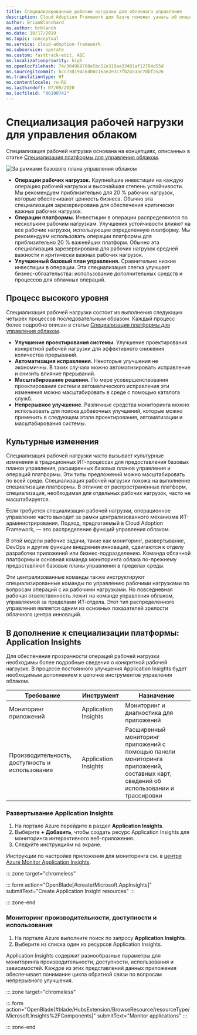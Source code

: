 ```yaml
---
title: Специализированные рабочие нагрузки для облачного управления
description: Cloud Adoption Framework для Azure поможет узнать об операциях облачного управления с использованием специализированных рабочих нагрузок.
author: BrianBlanchard
ms.author: brblanch
ms.date: 10/17/2019
ms.topic: conceptual
ms.service: cloud-adoption-framework
ms.subservice: operate
ms.custom: fasttrack-edit, AQC
ms.localizationpriority: high
ms.openlocfilehash: 74c304969760e5bc52e318aa33401af12704d55d
ms.sourcegitcommit: bcc73d194c6d00c16ae2e3c7fb2453ac7dbf2526
ms.translationtype: HT
ms.contentlocale: ru-RU
ms.lasthandoff: 07/09/2020
ms.locfileid: "86190742"
---
```

# <a name="workload-specialization-for-cloud-management"></a>Специализация рабочей нагрузки для управления облаком

Специализация рабочей нагрузки основана на концепциях, описанных в статье [Специализация платформы для управления облаком](./platform-specialization.md).

![За рамками базового плана управления облаком](../../_images/manage/beyond-the-baseline.png)

- **Операции рабочих нагрузок.** Крупнейшие инвестиции на каждую операцию рабочей нагрузки и высочайшая степень устойчивости. Мы рекомендуем приблизительно для 20 % рабочих нагрузок, которые обеспечивают ценность бизнеса. Обычно эта специализация зарезервирована для обеспечения критически важных рабочих нагрузок.
- **Операции платформы.** Инвестиции в операции распределяются по нескольким рабочим нагрузкам. Улучшения устойчивости влияют на все рабочие нагрузки, использующие определенную платформу. Мы рекомендуем использовать операции платформы для приблизительно 20 % важнейших платформ. Обычно эта специализация зарезервирована для рабочих нагрузок средней важности и критически важных рабочих нагрузок.
- **Улучшенный базовый план управления.** Сравнительно низкие инвестиции в операции. Эта специализация слегка улучшает бизнес-обязательства: использование дополнительных средств и процессов для облачных операций.

## <a name="high-level-process"></a>Процесс высокого уровня

Специализация рабочей нагрузки состоит из выполнения следующих четырех процессов последовательным образом. Каждый процесс более подробно описан в статье [Специализация платформы для управления облаком](./platform-specialization.md).

- **Улучшение проектирования системы.** Улучшение проектирования конкретной рабочей нагрузки для эффективного снижения количества прерываний.
- **Автоматизация исправления.** Некоторые улучшения не экономичны. В таких случаях можно автоматизировать исправление и снизить влияние прерываний.
- **Масштабирование решения.** По мере усовершенствования проектирования систем и автоматического исправления эти изменения можно масштабировать в среде с помощью каталога служб.
- **Непрерывное улучшение.** Различные средства мониторинга можно использовать для поиска добавочных улучшений, которые можно применить в следующем этапе проектирования, автоматизации и масштабирования системы.

## <a name="cultural-change"></a>Культурные изменения

Специализация рабочей нагрузки часто вызывает культурные изменения в традиционных ИТ-процессах для предоставления базовых планов управления, расширенных базовых планов управления и операций платформы. Эти типы предложений можно масштабировать по всей среде. Специализация рабочей нагрузки похожа на выполнение специализации платформы. В отличие от распространенных платформ, специализация, необходимая для отдельных рабочих нагрузок, часто не масштабируется.

Если требуется специализация рабочей нагрузки, операционное управление часто выходит за рамки централизованного механизма ИТ-администрирования. Подход, предлагаемый в Cloud Adoption Framework, — это распределение функций управления облаком.

В этой модели рабочие задачи, такие как мониторинг, развертывание, DevOps и другие функции внедрения инноваций, сдвигаются к отделу разработки приложений или бизнес-подразделению. Команда облачной платформы и основная команда мониторинга облака по-прежнему предоставляют базовые планы управления в пределах среды.

Эти централизованные команды также инструктируют специализированные команды по управлению рабочими нагрузками по вопросам операций с их рабочими нагрузками. Но повседневная рабочая ответственность лежит на команде управления облаком, управляемой за пределами ИТ-отдела. Этот тип распределенного управления является одним из основных показателей зрелости облачного центра инноваций.

## <a name="beyond-platform-specialization-application-insights"></a>В дополнение к специализации платформы: Application Insights

Для обеспечения прозрачности операций рабочей нагрузки необходимы более подробные сведения о конкретной рабочей нагрузке. В процессе постоянного улучшения Application Insights будет необходимым дополнением к цепочке инструментов управления облаком.

| Требование                          | Инструмент                 | Назначение                                                                                |
| ------------------------------------ | -------------------- | -------------------------------------------------------------------------------------- |
| Мониторинг приложений               | Application Insights | Мониторинг и диагностика для приложений                                                    |
| Производительность, доступность и использование | Application Insights | Расширенный мониторинг приложений с помощью панели мониторинга приложений, составных карт, сведений об использовании и трассировки |

### <a name="deploy-application-insights"></a>Развертывание Application Insights

1. На портале Azure перейдите в раздел **Application Insights**.
1. Выберите **+ Добавить**, чтобы создать ресурс Application Insights для мониторинга интерактивного веб-приложения.
1. Следуйте инструкциям на экране.

Инструкции по настройке приложения для мониторинга см. в [центре Azure Monitor Application Insights](https://docs.microsoft.com/azure/azure-monitor/azure-monitor-app-hub).

::: zone target="chromeless"

::: form action="OpenBlade[#create/Microsoft.AppInsights]" submitText="Create Application Insight resources" :::

::: zone-end

### <a name="monitor-performance-availability-and-usage"></a>Мониторинг производительности, доступности и использования

1. На портале Azure выполните поиск по запросу **Application Insights**.
1. Выберите из списка один из ресурсов Application Insights.

Application Insights содержит разнообразные параметры для мониторинга производительности, доступности, использования и зависимостей. Каждое из этих представлений данных приложения обеспечивает понимание цикла обратной связи по вопросам непрерывного улучшения.

::: zone target="chromeless"

<!-- markdownlint-disable DOCSMD001 -->

::: form action="OpenBlade[#blade/HubsExtension/BrowseResource/resourceType/Microsoft.Insights%2FComponents]" submitText="Monitor applications" :::

<!-- markdownlint-enable DOCSMD001 -->

::: zone-end
